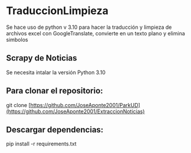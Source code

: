 # TraduccionLimpieza
 Se hace uso de python v 3.10 para hacer la traducción y limpieza de archivos excel con GoogleTranslate, convierte en un texto plano y elimina simbolos
 
## Scrapy de Noticias
Se necesita intalar la versión Python 3.10

## Para clonar el repositorio:
git clone [https://github.com/JoseAponte2001/ParkUD](https://github.com/JoseAponte2001/ExtraccionNoticias)

## Descargar dependencias:
pip install -r requirements.txt
